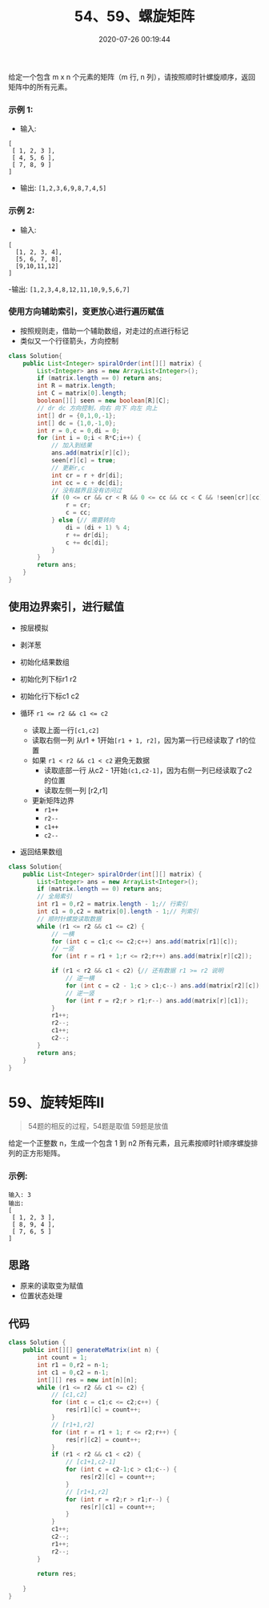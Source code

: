 ﻿---
title: 54、59、螺旋矩阵
categories:
- leetcode
tags:
  - 矩阵
  - 模拟
  - 数组
date: 2020-07-26 00:19:44
---

给定一个包含 m x n 个元素的矩阵（m 行, n 列），请按照顺时针螺旋顺序，返回矩阵中的所有元素。

### 示例 1:

- 输入:
```
[
 [ 1, 2, 3 ],
 [ 4, 5, 6 ],
 [ 7, 8, 9 ]
]
```
- 输出: `[1,2,3,6,9,8,7,4,5]`
### 示例 2:

- 输入:
```
[
  [1, 2, 3, 4],
  [5, 6, 7, 8],
  [9,10,11,12]
]
```
-输出: `[1,2,3,4,8,12,11,10,9,5,6,7]`

<!-- 来源：力扣（LeetCode）
链接：https://leetcode-cn.com/problems/spiral-matrix
著作权归领扣网络所有。商业转载请联系官方授权，非商业转载请注明出处。 -->

### 使用方向辅助索引，变更放心进行遍历赋值

- 按照规则走，借助一个辅助数组，对走过的点进行标记
- 类似又一个行径箭头，方向控制
  
```java
class Solution{
    public List<Integer> spiralOrder(int[][] matrix) {
        List<Integer> ans = new ArrayList<Integer>();
        if (matrix.length == 0) return ans;
        int R = matrix.length;
        int C = matrix[0].length;
        boolean[][] seen = new boolean[R][C];
        // dr dc 方向控制，向右 向下 向左 向上
        int[] dr = {0,1,0,-1};
        int[] dc = {1,0,-1,0};
        int r = 0,c = 0,di = 0;
        for (int i = 0;i < R*C;i++) {
            // 加入到结果
            ans.add(matrix[r][c]);
            seen[r][c] = true;
            // 更新r,c
            int cr = r + dr[di];
            int cc = c + dc[di];
            // 没有越界且没有访问过
            if (0 <= cr && cr < R && 0 <= cc && cc < C && !seen[cr][cc]) {
                r = cr;
                c = cc;
            } else {// 需要转向
                di = (di + 1) % 4;
                r += dr[di];
                c += dc[di];
            }
        }
        return ans;
    }
}

```

## 使用边界索引，进行赋值
- 按层模拟
- 剥洋葱

- 初始化结果数组
- 初始化列下标r1 r2
- 初始化行下标c1 c2
- 循环 `r1 <= r2 && c1 <= c2`
    - 读取上面一行`[c1,c2]`
    - 读取右侧一列 从r1 + 1开始`[r1 + 1, r2]`，因为第一行已经读取了 r1的位置
    - 如果 `r1 < r2 && c1 < c2` 避免无数据
        - 读取底部一行 从c2 - 1开始`(c1,c2-1]`，因为右侧一列已经读取了c2 的位置
        - 读取左侧一列 [r2,r1]
    - 更新矩阵边界
        - `r1++`
        - `r2--`
        - `c1++`
        - `c2--`
- 返回结果数组

```java
class Solution{
    public List<Integer> spiralOrder(int[][] matrix) {
        List<Integer> ans = new ArrayList<Integer>();
        if (matrix.length == 0) return ans;
        // 全局索引
        int r1 = 0,r2 = matrix.length - 1;// 行索引
        int c1 = 0,c2 = matrix[0].length - 1;// 列索引
        // 顺时针螺旋读取数据
        while (r1 <= r2 && c1 <= c2) {
            // 一横
            for (int c = c1;c <= c2;c++) ans.add(matrix[r1][c]);
            // 一竖
            for (int r = r1 + 1;r <= r2;r++) ans.add(matrix[r][c2]);

            if (r1 < r2 && c1 < c2) {// 还有数据 r1 >= r2 说明
                // 逆一横
                for (int c = c2 - 1;c > c1;c--) ans.add(matrix[r2][c]);
                // 逆一竖
                for (int r = r2;r > r1;r--) ans.add(matrix[r][c1]);
            }
            r1++;
            r2--;
            c1++;
            c2--;
        }
        return ans;
    }
}

```

# 59、旋转矩阵II 
> 54题的相反的过程，54题是取值 59题是放值

给定一个正整数 n，生成一个包含 1 到 n2 所有元素，且元素按顺时针顺序螺旋排列的正方形矩阵。

### 示例:
```
输入: 3
输出:
[
 [ 1, 2, 3 ],
 [ 8, 9, 4 ],
 [ 7, 6, 5 ]
]
```
<!-- 
来源：力扣（LeetCode）
链接：https://leetcode-cn.com/problems/spiral-matrix-ii
著作权归领扣网络所有。商业转载请联系官方授权，非商业转载请注明出处。 -->


## 思路
- 原来的读取变为赋值
- 位置状态处理
## 代码

```java
class Solution {
    public int[][] generateMatrix(int n) {
        int count = 1;
        int r1 = 0,r2 = n-1;
        int c1 = 0,c2 = n-1;
        int[][] res = new int[n][n];
        while (r1 <= r2 && c1 <= c2) {
            // [c1,c2]
            for (int c = c1;c <= c2;c++) {
                res[r1][c] = count++;
            }
            // [r1+1,r2]
            for (int r = r1 + 1; r <= r2;r++) {
                res[r][c2] = count++;
            }
            if (r1 < r2 && c1 < c2) {
                // [c1+1,c2-1]
                for (int c = c2-1;c > c1;c--) {
                    res[r2][c] = count++;
                }
                // [r1+1,r2]
                for (int r = r2;r > r1;r--) {
                    res[r][c1] = count++;
                }
            }
            c1++;
            c2--;
            r1++;
            r2--;
        }
        
        return res;
        
    }
}
```